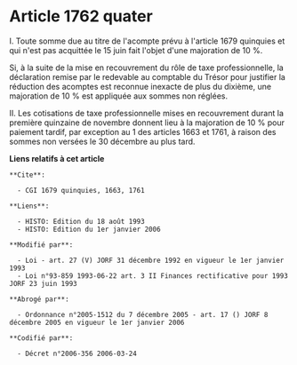 # Article 1762 quater

I. Toute somme due au titre de l'acompte prévu à l'article 1679 quinquies et qui n'est pas acquittée le 15 juin fait l'objet
d'une majoration de 10 %.

Si, à la suite de la mise en recouvrement du rôle de taxe professionnelle, la déclaration remise par le redevable au
comptable du Trésor pour justifier la réduction des acomptes est reconnue inexacte de plus du dixième, une majoration de 10 %
est appliquée aux sommes non réglées.

II. Les cotisations de taxe professionnelle mises en recouvrement durant la première quinzaine de novembre donnent lieu à la
majoration de 10 % pour paiement tardif, par exception au 1 des articles 1663 et 1761, à raison des sommes non versées le 30
décembre au plus tard.

**Liens relatifs à cet article**

	**Cite**:

	  - CGI 1679 quinquies, 1663, 1761

	**Liens**:

	  - HISTO: Edition du 18 août 1993
	  - HISTO: Edition du 1er janvier 2006

	**Modifié par**:

	  - Loi - art. 27 (V) JORF 31 décembre 1992 en vigueur le 1er janvier 1993
	  - Loi n°93-859 1993-06-22 art. 3 II Finances rectificative pour 1993 JORF 23 juin 1993

	**Abrogé par**:

	  - Ordonnance n°2005-1512 du 7 décembre 2005 - art. 17 () JORF 8 décembre 2005 en vigueur le 1er janvier 2006

	**Codifié par**:

	  - Décret n°2006-356 2006-03-24
